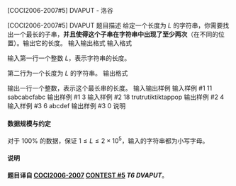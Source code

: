 



[COCI2006-2007#5] DVAPUT - 洛谷














[COCI2006-2007#5] DVAPUT
题目描述
给定一个长度为 $L$ 的字符串，你需要找出一个最长的子串，**并且使得这个子串在字符串中出现了至少两次**（在不同的位置）。输出它的长度。
输入输出格式
输入格式

输入第一行一个整数 $L$，表示字符串的长度。

第二行为一个长度为 $L$ 的字符串。
输出格式

输出一行一个整数，表示这个最长串的长度。
输入输出样例
输入样例 #1
11
sabcabcfabc
输出样例 #1
3
输入样例 #2
18
trutrutiktiktappop
输出样例 #2
4
输入样例 #3
6
abcdef
输出样例 #3
0
说明
#### 数据规模与约定

对于 $100\%$ 的数据，保证 $1\le L\le 2\times 10^5$，输入的字符串都为小写字母。

#### 说明

**题目译自 [COCI2006-2007](https://hsin.hr/coci/archive/2006_2007/) [CONTEST #5](https://hsin.hr/coci/archive/2006_2007/contest5_tasks.pdf) *T6 DVAPUT***。






